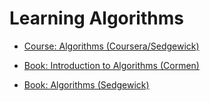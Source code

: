 # Learning Algorithms

* [Course: Algorithms (Coursera/Sedgewick)](courses/coursera-algorithms-1/README.md)

* [Book: Introduction to Algorithms (Cormen)](books/cormen/README.md)
* [Book: Algorithms (Sedgewick)](books/sedgewick/README.md)
